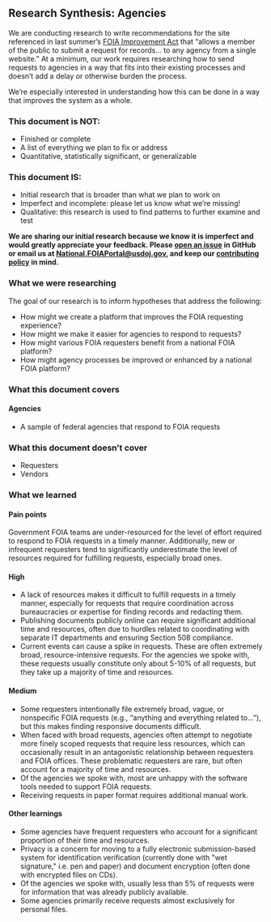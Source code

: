## Research Synthesis: Agencies

We are conducting research to write recommendations for the site referenced in last summer’s [FOIA Improvement Act](https://www.justice.gov/oip/oip-summary-foia-improvement-act-2016) that “allows a member of the public to submit a request for records… to any agency from a single website.” At a minimum, our work requires researching how to send requests to agencies in a way that fits into their existing processes and doesn’t add a delay or otherwise burden the process.
 
We’re especially interested in understanding how this can be done in a way that improves the system as a whole.
 
### This document is NOT:
* Finished or complete
* A list of everything we plan to fix or address
* Quantitative, statistically significant, or generalizable

### This document IS:
* Initial research that is broader than what we plan to work on
* Imperfect and incomplete: please let us know what we’re missing!
* Qualitative: this research is used to find patterns to further examine and test
 
**We are sharing our initial research because we know it is imperfect and would greatly appreciate your feedback. Please [open an issue](https://github.com/18F/foia-recommendations/issues/new) in GitHub or email us at [National.FOIAPortal@usdoj.gov](mailto:National.FOIAPortal@usdoj.gov), and keep our [contributing policy](https://github.com/18F/foia-recommendations/blob/master/CONTRIBUTING.md) in mind.**

### What we were researching
The goal of our research is to inform hypotheses that address the following:
- How might we create a platform that improves the FOIA requesting experience?
- How might we make it easier for agencies to respond to requests?
- How might various FOIA requesters benefit from a national FOIA platform?
- How might agency processes be improved or enhanced by a national FOIA platform?

### What this document covers

#### Agencies
- A sample of federal agencies that respond to FOIA requests

### What this document doesn’t cover
- Requesters
- Vendors

### What we learned

#### Pain points 
Government FOIA teams are under-resourced for the level of effort required to respond
to FOIA requests in a timely manner. Additionally, new or infrequent requesters tend
to significantly underestimate the level of resources required for fulfilling
requests, especially broad ones.

#### High
- A lack of resources makes it difficult to fulfill requests in a timely manner,
especially for requests that require coordination across bureaucracies or expertise
for finding records and redacting them.
- Publishing documents publicly online can require significant additional time and resources, often due to hurdles related to coordinating with separate IT departments and ensuring Section 508 compliance.
- Current events can cause a spike in requests. These are often extremely broad, resource-intensive requests. For the agencies we spoke with, these requests usually constitute only about 5-10% of all requests, but they take up a majority of time and resources.

#### Medium
- Some requesters intentionally file extremely broad, vague, or nonspecific FOIA
requests (e.g., “anything and everything related to…”), but this makes finding
responsive documents difficult.
- When faced with broad requests, agencies often attempt to negotiate more finely
scoped requests that require less resources, which can occasionally result in an
antagonistic relationship between requesters and FOIA offices. These problematic
requesters are rare, but often account for a majority of time and resources.
- Of the agencies we spoke with, most are unhappy with the software tools needed to support FOIA requests.
- Receiving requests in paper format requires additional manual work.

#### Other learnings
- Some agencies have frequent requesters who account for a significant proportion of
their time and resources.
- Privacy is a concern for moving to a fully electronic submission-based system for
identification verification (currently done with "wet signature," i.e. pen and paper) and document encryption
(often done with encrypted files on CDs).
- Of the agencies we spoke with, usually less than 5% of requests were for information that was already publicly available.
- Some agencies primarily receive requests almost exclusively for personal files.
